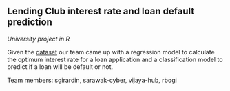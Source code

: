 ## Lending Club interest rate and loan default prediction

*University project in R*

Given the [dataset](https://moodle.fhnw.ch/mod/resource/view.php?id=1326059) our team came up with a regression model to calculate the optimum interest rate for a loan application and a classification model to predict if a loan will be default or not.

Team members: sgirardin, sarawak-cyber, vijaya-hub, rbogi
